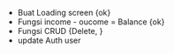 - Buat Loading screen {ok}
- Fungsi income - oucome = Balance {ok}
- Fungsi CRUD {Delete, }
- update Auth user